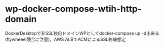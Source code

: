 # wp-docker-compose-wtih-http-domain
DockerDesktopで非SSL独自ドメインWPとしてdocker-compose up -d出来る(flywheeel競合に注意)。AWS ALBでACMによるSSL終端想定
